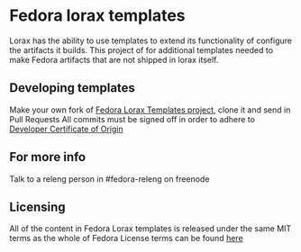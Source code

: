 # Fedora lorax templates #

Lorax has the ability to use templates to extend its functionality of configure the artifacts it builds.
This project of for additional templates needed to make Fedora artifacts that are not shipped in lorax
itself.

## Developing templates ##

Make your own fork of [Fedora Lorax Templates project](https://pagure.io/fedora-lorax-templates), clone it and send in Pull Requests
All commits must be signed off in order to adhere to [Developer Certificate of Origin](https://developercertificate.org/)


## For more info ##

Talk to a releng person in #fedora-releng on freenode

## Licensing ##
All of the content in Fedora Lorax templates is released under the same MIT terms as the whole of Fedora
License terms can be found [here](https://pagure.io/fedora-release/blob/master/f/LICENSE)
